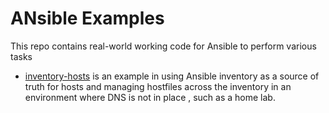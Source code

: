 # ANsible Examples

This repo contains real-world working code for Ansible to perform various tasks

- [inventory-hosts](https://github.com/wcmohler/ansible-examples/tree/main/inventory-hosts) is an example in using Ansible inventory as a source of truth for hosts and managing hostfiles across the inventory in an environment where DNS is not in place , such as a home lab.
